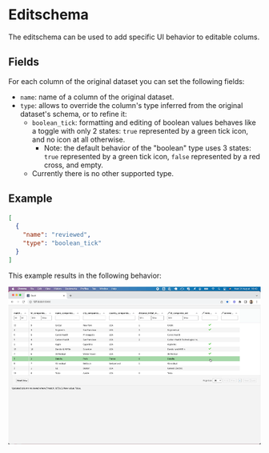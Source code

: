 # Editschema

The editschema can be used to add specific UI behavior to editable colums.

## Fields

For each column of the original dataset you can set the following fields:
* `name`: name of a column of the original dataset.
* `type`: allows to override the column's type inferred from the original dataset's schema, or to refine it:
  * `boolean_tick`: formatting and editing of boolean values behaves like a toggle with only 2 states: `true` represented by a green tick icon, and no icon at all otherwise.
    * Note: the default behavior of the "boolean" type uses 3 states: `true` represented by a green tick icon, `false` represented by a red cross, and empty.
  * Currently there is no other supported type.

## Example

```json
[
  {
    "name": "reviewed",
    "type": "boolean_tick"
  }
]
```

This example results in the following behavior:

![](boolean_tick.gif)
